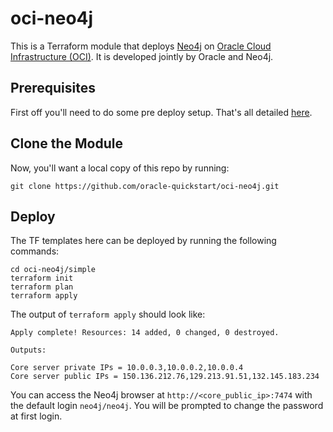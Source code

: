 # oci-neo4j
This is a Terraform module that deploys [Neo4j](https://neo4j.com/product/) on [Oracle Cloud Infrastructure (OCI)](https://cloud.oracle.com/en_US/cloud-infrastructure).  It is developed jointly by Oracle and Neo4j.

## Prerequisites
First off you'll need to do some pre deploy setup.  That's all detailed [here](https://github.com/oracle/oci-quickstart-prerequisites).

## Clone the Module
Now, you'll want a local copy of this repo by running:

    git clone https://github.com/oracle-quickstart/oci-neo4j.git

## Deploy
The TF templates here can be deployed by running the following commands:
```
cd oci-neo4j/simple
terraform init
terraform plan
terraform apply
```

The output of `terraform apply` should look like:
```
Apply complete! Resources: 14 added, 0 changed, 0 destroyed.

Outputs:

Core server private IPs = 10.0.0.3,10.0.0.2,10.0.0.4
Core server public IPs = 150.136.212.76,129.213.91.51,132.145.183.234
```

You can access the Neo4j browser at `http://<core_public_ip>:7474` with the default login `neo4j/neo4j`. You will be prompted to change the password at first login.
